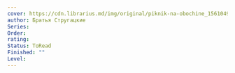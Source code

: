 ```yaml
---
cover: https://cdn.librarius.md/img/original/piknik-na-obochine_1561049426.jpg
author: Братья Стругацкие
Series: 
Order: 
rating: 
Status: ToRead
Finished: ""
Level:
---
```








